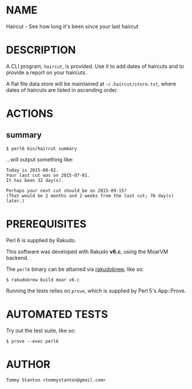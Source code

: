 # NAME

Haircut - See how long it's been since your last haircut

# DESCRIPTION

A CLI program, `haircut`, is provided.  Use it to add dates of haircuts
and to provide a report on your haircuts.

A flat file data store will be maintained at `~/.haircut/store.txt`,
where dates of haircuts are listed in ascending order.

# ACTIONS

## summary

```text
$ perl6 bin/haircut summary
```

...will output something like:

```text
Today is 2015-08-02.
Your last cut was on 2015-07-01.
It has been 32 day(s).

Perhaps your next cut should be on 2015-09-15?
(That would be 2 months and 2 weeks from the last cut; 76 day(s) later.)
```

# PREREQUISITES

Perl 6 is supplied by Rakudo.

This software was developed with Rakudo __v6.c__, using the MoarVM
backend.

The `perl6` binary can be attained via
[rakudobrew](https://github.com/tadzik/rakudobrew), like so:

```text
$ rakudobrew build moar v6.c
```

Running the tests relies on `prove`, which is supplied by Perl 5's
App::Prove.

# AUTOMATED TESTS

Try out the test suite, like so:

```text
$ prove --exec perl6
```

# AUTHOR

`Tommy Stanton <tommystanton@gmail.com>`
